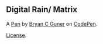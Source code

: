 Digital Rain/ Matrix
--------------------


A [Pen](https://codepen.io/bgoonz/pen/GROBjER) by [Bryan C Guner](https://codepen.io/bgoonz) on [CodePen](https://codepen.io).

[License](https://codepen.io/license/pen/GROBjER).